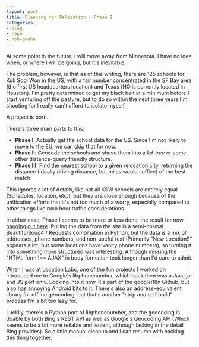 ```yaml
---
layout: post
title: Planning for Relocation - Phase I
categories:
- blog
- repo
- hoh-gwuhn
---
```


At some point in the future, I will move away from Minnesota.  I have no idea when, or where I will
be going, but it's inevitable.

The problem, however, is that as of this writing, there are 125 schools for Kuk Sool Won in the US,
with a fair number concentrated in the SF Bay area (the first US headquarters location) and Texas
(HQ is currently located in Houston).  I'm pretty determined to get my black belt at a minimum
before I start venturing off the pasture, but to do so within the next three years I'm shooting for
I really can't afford to isolate myself.

A project is born.

There's three main parts to this:

  * **Phase I**: Actually get the school data for the US.  Since I'm not likely to move to
    the EU, we can skip that for now.
  * **Phase II**: Geocode the schools and shove them into a _kd-tree_ or some other distance-query
    friendly structure. 
  * **Phase III**: Find the nearest school to a given relocation city, returning the distance
    (Ideally driving distance, but miles would suffice) of the best match.
    
This ignores a lot of details, like not all KSW schools are entirely equal
(Schedules, location, etc.), but they are close enough because of the unification efforts that it's
not too much of a worry, especially compared to other things like rush hour traffic considerations.

In either case, Phase I seems to be more or less done, the result for now
[hanging out here](https://github.com/adyates/ksw-school-scrape). Pulling the data from the site is a 
semi-normal BeautifulSoup4 / Requests combination in Python, but the data is a mix of addresses,
phone numbers, and non-useful text (Primarily "New Location!!" appears a lot, but some locations
have vanity phone numbers), so turning it into
something more structured was interesting.  Although missing the "HTML form !== AJAX" in body
formation took longer than I'd care to admit.

When I was at Location Labs, one of the fun projects I worked on introduced me to Google's
libphonenumber, which back then was a Java jar and JS port only.  Looking into it now, it's part
of the googlei18n Github, but also has annoying Android bits to it.  There's also an 
address-equivalent library for offline geocoding, but that's another "strip and self build"
process I'm a bit too lazy for.

Luckily, there's a Python port of libphonenumber, and the geocoding is doable by both Bing's
REST API as well as Google's Geocoding API (Which seems to be a bit more reliable and lenient,
although lacking in the detail Bing provides).  So a little manual cleanup and I can resume with
hacking this thing together.
